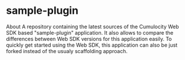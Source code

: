 # sample-plugin
About A repository containing the latest sources of the Cumulocity Web SDK based "sample-plugin" application. It also allows to compare the differences between Web SDK versions for this application easily. To quickly get started using the Web SDK, this application can also be just forked instead of the usualy scaffolding approach.

